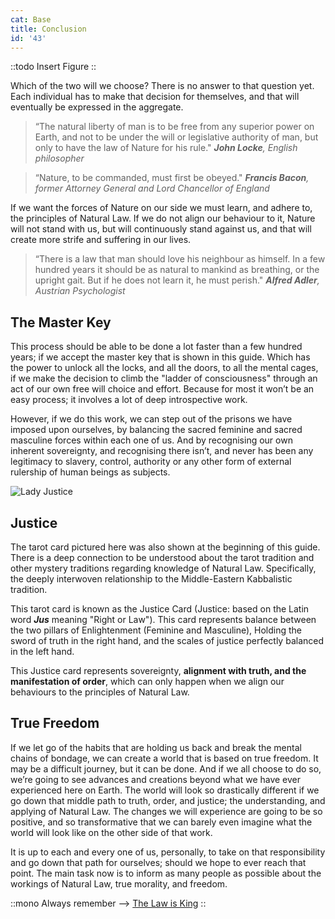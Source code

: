 ```yaml
---
cat: Base
title: Conclusion
id: '43'
---
```


<youtube id="fUoLr8Gs6vE" params="rel=0&start=11165"></youtube>

::todo
Insert Figure
::

Which of the two will we choose? There is no answer to that question yet. Each individual has to make that decision for themselves, and that will eventually be expressed in the aggregate.

<!-- >“A free people claim their rights as derived from the laws of Nature, and not as the gift of their magistrates."
<i class="text-xs pt-4 block -mb-4"><b>Carl Thomas Jefferson</b>, 3rd President of the U.S.A.</i> -->

>“The natural liberty of man is to be free from any superior power on Earth, and not to be under the will or legislative authority of man, but only to have the law of Nature for his rule."
<i class="text-xs pt-4 block -mb-4"><b>John Locke</b>, English philosopher</i>

>“Nature, to be commanded, must first be obeyed."
<i class="text-xs pt-4 block -mb-4"><b>Francis Bacon</b>, former Attorney General and Lord Chancellor of England</i>

If we want the forces of Nature on our side we must learn, and adhere to, the principles of Natural Law. If we do not align our behaviour to it, Nature will not stand with us, but will continuously stand against us, and that will create more strife and suffering in our lives.

>“There is a law that man should love his neighbour as himself. In a few hundred years it should be as natural to mankind as breathing, or the upright gait. But if he does not learn it, he must perish."
<i class="text-xs pt-4 block -mb-4"><b>Alfred Adler</b>, Austrian Psychologist</i>

## The Master Key
This process should be able to be done a lot faster than a few hundred years; if we accept the master key that is shown in this guide. Which has the power to unlock all the locks, and all the doors, to all the mental cages, if we make the decision to climb the "ladder of consciousness" through an act of our own free will choice and effort. Because for most it won’t be an easy process; it involves a lot of deep introspective work.

However, if we do this work, we can step out of the prisons we have imposed upon ourselves, by balancing the sacred feminine and sacred masculine forces within each one of us. And by recognising our own inherent sovereignty, and recognising there isn’t, and never has been any legitimacy to slavery, control, authority or any other form of external rulership of human beings as subjects.

![Lady Justice](/img/content/lady-justice-tarot-black-white-s.webp)

## Justice
The tarot card pictured here was also shown at the beginning of this guide. There is a deep connection to be understood about the tarot tradition and other mystery traditions regarding knowledge of Natural Law. Specifically, the deeply interwoven relationship to the Middle-Eastern Kabbalistic tradition.

This tarot card is known as the Justice Card (Justice: based on the Latin word **_Jus_** meaning "Right or Law"). This card represents balance between the two pillars of Enlightenment (Feminine and Masculine), Holding the sword of truth in the right hand, and the scales of justice perfectly balanced in the left hand.

<span class="desc">This Justice card represents sovereignty, <b class="font-bold underline">alignment with truth, and the manifestation of order</b>, which can only happen when we align our behaviours to the principles of Natural Law.</span>

## True Freedom
If we let go of the habits that are holding us back and break the mental chains of bondage, we can create a world that is based on true freedom. It may be a difficult journey, but it can be done. And if we all choose to do so, we’re going to see advances and creations beyond what we have ever experienced here on Earth. The world will look so drastically different if we go down that middle path to truth, order, and justice; the understanding, and applying of Natural Law. The changes we will experience are going to be so positive, and so transformative that we can barely even imagine what the world will look like on the other side of that work.

It is up to each and every one of us, personally, to take on that responsibility and go down that path for ourselves; should we hope to ever reach that point. The main task now is to inform as many people as possible about the workings of Natural Law, true morality, and freedom.

::mono
Always remember --> <u>The Law is King</u>
::


